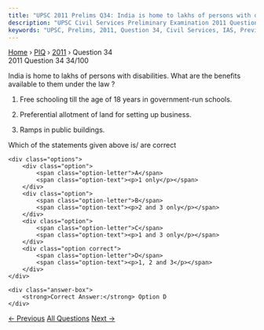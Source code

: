 ```yaml
---
title: "UPSC 2011 Prelims Q34: India is home to lakhs of persons with disabilities. What ar..."
description: "UPSC Civil Services Preliminary Examination 2011 Question 34 with options and answer"
keywords: "UPSC, Prelims, 2011, Question 34, Civil Services, IAS, Previous Year Questions"
---
```


<nav class="breadcrumb">
    <a href="../../">Home</a>
    <span>›</span>
    <a href="../">PIQ</a>
    <span>›</span>
    <a href="./">2011</a>
    <span>›</span>
    <span>Question 34</span>
</nav>

<div class="question-header">
    <div class="question-meta">
        <span class="year-badge">2011</span>
        <span class="question-number">Question 34</span>
        <span class="progress">34/100</span>
    </div>
    <div class="progress-bar">
        <div class="progress-fill" style="width: 34.0%"></div>
    </div>
</div>

<div class="question-content">
    <div class="question-text">
        <p>India is home to lakhs of persons with disabilities. What are the benefits available to them under the law ?</p>
<ol>
<li>
<p>Free schooling till the age of 18 years in government-run schools.</p>
</li>
<li>
<p>Preferential allotment of land for setting up business.</p>
</li>
<li>
<p>Ramps in public buildings.</p>
</li>
</ol>
<p>Which of the statements given above is/ are correct</p>
    </div>
    
    <div class="options">
        <div class="option">
            <span class="option-letter">A</span>
            <span class="option-text"><p>1 only</p></span>
        </div>
        <div class="option">
            <span class="option-letter">B</span>
            <span class="option-text"><p>2 and 3 only</p></span>
        </div>
        <div class="option">
            <span class="option-letter">C</span>
            <span class="option-text"><p>1 and 3 only</p></span>
        </div>
        <div class="option correct">
            <span class="option-letter">D</span>
            <span class="option-text"><p>1, 2 and 3</p></span>
        </div>
    </div>

    <div class="answer-box">
        <strong>Correct Answer:</strong> Option D
    </div>
</div>

<div class="question-nav">
    <a href="../q033-in-india-if-a-religious-sect-community-is-given-th/" class="nav-btn prev">← Previous</a>
    <a href="../" class="nav-btn center">All Questions</a>
    <a href="../q035-with-what-purpose-is-the-government-of-india-promo/" class="nav-btn next">Next →</a>
</div>
